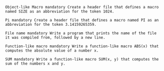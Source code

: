 

    Object-like Macro mandatory Create a header file that defines a macro named SIZE as an abbreviation for the token 1024.

    Pi mandatory Create a header file that defines a macro named PI as an abbreviation for the token 3.14159265359.

    File name mandatory Write a program that prints the name of the file it was compiled from, followed by a new line.

    Function-like macro mandatory Write a function-like macro ABS(x) that computes the absolute value of a number x.

    SUM mandatory Write a function-like macro SUM(x, y) that computes the sum of the numbers x and y.

